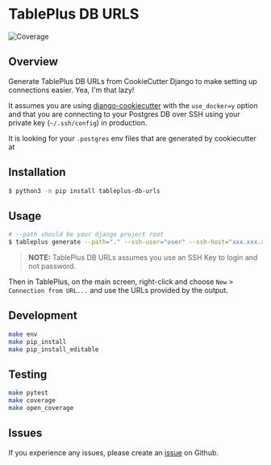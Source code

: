 # TablePlus DB URLS

![Coverage](https://img.shields.io/badge/coverage-98%25-brightgreen)

## Overview

Generate TablePlus DB URLs from CookieCutter Django to make setting up connections easier. Yea, I'm that lazy!

It assumes you are using [django-cookiecutter](https://github.com/cookiecutter/cookiecutter-django) with the `use_docker=y` option and that you are connecting to your Postgres DB over SSH using your private key (`~/.ssh/config`) in production.

It is looking for your `.postgres` env files that are generated by cookiecutter at

## Installation

```bash
$ python3 -m pip install tableplus-db-urls
```

## Usage

```bash
# --path should be your django project root
$ tableplus generate --path="." --ssh-user="user" --ssh-host="xxx.xxx.x.x"
```

> **NOTE:** TablePlus DB URLs assumes you use an SSH Key to login and not password.

Then in TablePlus, on the main screen, right-click and choose `New` > `Connection from URL...` and use the URLs provided by the output.

## Development

```bash
make env
make pip_install
make pip_install_editable
```

## Testing

```bash
make pytest
make coverage
make open_coverage
```

## Issues

If you experience any issues, please create an [issue](https://github.com/tsantor/tableplus-db-urls/issues) on Github.
